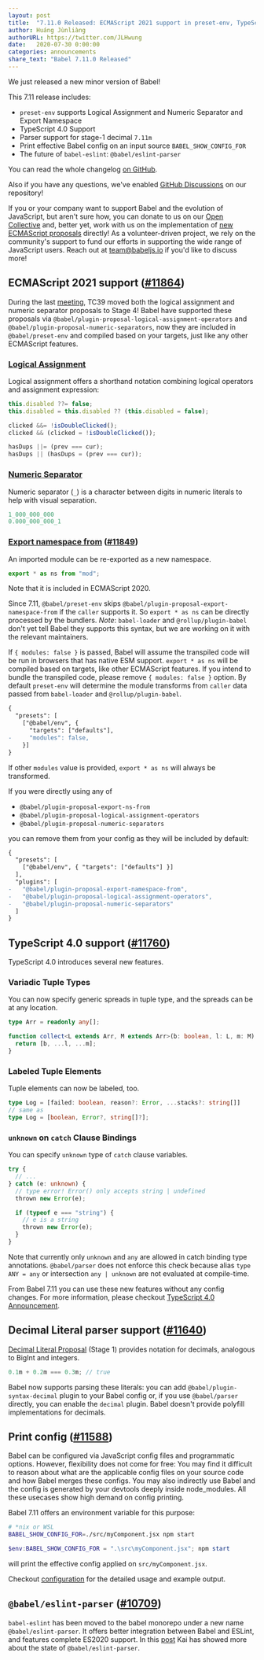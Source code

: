 ```yaml
---
layout: post
title:  "7.11.0 Released: ECMAScript 2021 support in preset-env, TypeScript 4.0 support, printing config and the future of `babel-eslint`"
author: Huáng Jùnliàng
authorURL: https://twitter.com/JLHwung
date:   2020-07-30 0:00:00
categories: announcements
share_text: "Babel 7.11.0 Released"
---
```




We just released a new minor version of Babel!

This 7.11 release includes:

- `preset-env` supports Logical Assignment and Numeric Separator and Export Namespace
- TypeScript 4.0 Support
- Parser support for stage-1 decimal `7.11m`
- Print effective Babel config on an input source `BABEL_SHOW_CONFIG_FOR`
- The future of `babel-eslint`: `@babel/eslint-parser`

You can read the whole changelog [on GitHub](https://github.com/babel/babel/releases/tag/v7.11.0).

<!-- truncate -->

Also if you have any questions, we've enabled [GitHub Discussions](https://github.com/babel/babel/discussions) on our repository!

If you or your company want to support Babel and the evolution of JavaScript, but aren't sure how, you can donate to us on our [Open Collective](https://opencollective.com/babel) and, better yet, work with us on the implementation of [new ECMAScript proposals](https://github.com/babel/proposals) directly! As a volunteer-driven project, we rely on the community's support to fund our efforts in supporting the wide range of JavaScript users. Reach out at [team@babeljs.io](mailto:team@babeljs.io) if you'd like to discuss more!

## ECMAScript 2021 support ([#11864](https://github.com/babel/babel/pull/11864))

During the last [meeting](https://github.com/tc39/agendas/blob/master/2020/09.md), TC39 moved both the logical assignment and numeric separator proposals to Stage 4! Babel have supported these proposals via `@babel/plugin-proposal-logical-assignment-operators` and `@babel/plugin-proposal-numeric-separators`, now they are included in `@babel/preset-env` and compiled based on your targets, just like any other ECMAScript features.

### [Logical Assignment](https://babeljs.io/docs/en/babel-plugin-proposal-logical-assignment-operators)
Logical assignment offers a shorthand notation combining logical operators and assignment expression:

```javascript
this.disabled ??= false;
this.disabled = this.disabled ?? (this.disabled = false);

clicked &&= !isDoubleClicked();
clicked && (clicked = !isDoubleClicked());

hasDups ||= (prev === cur);
hasDups || (hasDups = (prev === cur));
```

### [Numeric Separator](https://babeljs.io/docs/en/babel-plugin-proposal-numeric-separator)

Numeric separator (`_`) is a character between digits in numeric literals to help with visual separation.

```javascript
1_000_000_000
0.000_000_000_1
```

### [Export namespace from](https://babeljs.io/docs/en/babel-plugin-proposal-export-namespace-from) ([#11849](https://github.com/babel/babel/pull/11849))

An imported module can be re-exported as a new namespace.
```javascript
export * as ns from "mod";
```

Note that it is included in ECMAScript 2020.

Since 7.11, `@babel/preset-env` skips `@babel/plugin-proposal-export-namespace-from` if the `caller` supports it. So `export * as ns` can be directly processed by the bundlers. *Note*: `babel-loader` and `@rollup/plugin-babel` don't yet tell Babel they supports this syntax, but we are working on it with the relevant maintainers.

If `{ modules: false }` is passed, Babel will assume the transpiled code will be run in browsers that has native ESM support. `export * as ns` will be compiled based on targets, like other ECMAScript features. If you intend to bundle the transpiled code, please remove `{ modules: false }` option. By default `preset-env` will determine the module transforms from `caller` data passed from `babel-loader` and `@rollup/plugin-babel`.

```diff
{
  "presets": [
    ["@babel/env", {
      "targets": ["defaults"],
-     "modules": false,
    }]
}
```

If other `modules` value is provided, `export * as ns` will always be transformed.


If you were directly using any of
- `@babel/plugin-proposal-export-ns-from`
- `@babel/plugin-proposal-logical-assignment-operators`
- `@babel/plugin-proposal-numeric-separators`

you can remove them from your config as they will be included by default:

```diff
{
  "presets": [
    ["@babel/env", { "targets": ["defaults"] }]
  ],
  "plugins": [
-   "@babel/plugin-proposal-export-namespace-from",
-   "@babel/plugin-proposal-logical-assignment-operators",
-   "@babel/plugin-proposal-numeric-separators"
  ]
}
```

## TypeScript 4.0 support ([#11760](https://github.com/babel/babel/pull/11760))

TypeScript 4.0 introduces several new features.

### Variadic Tuple Types

You can now specify generic spreads in tuple type, and the spreads can be at any location.
```typescript
type Arr = readonly any[];

function collect<L extends Arr, M extends Arr>(b: boolean, l: L, m: M): [boolean, ...L, ...M] {
  return [b, ...l, ...m];
}
```

### Labeled Tuple Elements

Tuple elements can now be labeled, too.

```typescript
type Log = [failed: boolean, reason?: Error, ...stacks?: string[]]
// same as
type Log = [boolean, Error?, string[]?];
```

### `unknown` on `catch` Clause Bindings

You can specify `unknown` type of `catch` clause variables.

```typescript
try {
  // ...
} catch (e: unknown) {
  // type error! Error() only accepts string | undefined
  thrown new Error(e);

  if (typeof e === "string") {
    // e is a string
    thrown new Error(e);
  }
}
```
Note that currently only `unknown` and `any` are allowed in catch binding type annotations. `@babel/parser` does not enforce this check because alias `type ANY = any` or  intersection `any | unknown` are not evaluated at compile-time.

From Babel 7.11 you can use these new features without any config changes. For more information, please checkout [TypeScript 4.0 Announcement](https://devblogs.microsoft.com/typescript/announcing-typescript-4-0-beta).

## Decimal Literal parser support ([#11640](https://github.com/babel/babel/pull/11640))

[Decimal Literal Proposal](https://github.com/tc39/proposal-decimal) (Stage 1) provides notation for decimals, analogous to BigInt and integers.

```javascript
0.1m + 0.2m === 0.3m; // true
```

Babel now supports parsing these literals: you can add `@babel/plugin-syntax-decimal` plugin to your Babel config or, if you use `@babel/parser` directly, you can enable the `decimal` plugin. Babel doesn't provide polyfill implementations for decimals.

## Print config ([#11588](https://github.com/babel/babel/pull/11588))

Babel can be configured via JavaScript config files and programmatic options. However, flexibility does not come for free: You may find it difficult to reason about what are the applicable config files on your source code and how Babel merges these configs. You may also indirectly use Babel and the config is generated by your devtools deeply inside node_modules. All these usecases show high demand on config printing.

Babel 7.11 offers an environment variable for this purpose:

```sh
# *nix or WSL
BABEL_SHOW_CONFIG_FOR=./src/myComponent.jsx npm start
```

```powershell
$env:BABEL_SHOW_CONFIG_FOR = ".\src\myComponent.jsx"; npm start
```
will print the effective config applied on `src/myComponent.jsx`.

Checkout [configuration](docs/en/configuration.md#print-effective-configs) for the detailed usage and example output.

## `@babel/eslint-parser` ([#10709](https://github.com/babel/babel/issues/10709))
`babel-eslint` has been moved to the babel monorepo under a new name `@babel/eslint-parser`. It offers better integration between Babel and ESLint, and features complete ES2020 support. In this [post](2020-07-13-the-state-of-babel-eslint.md) Kai has showed more about the state of `@babel/eslint-parser`.


